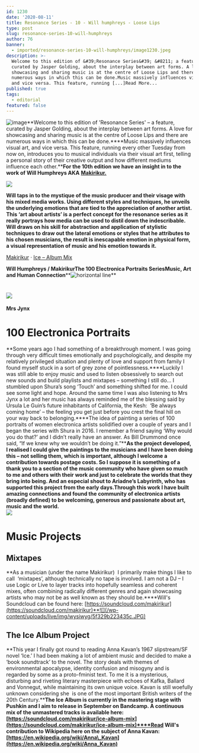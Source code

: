 ```yaml
---
id: 1230
date: '2020-08-11'
title: Resonance Series - 10 - Will humphreys - Loose Lips
type: post
slug: resonance-series-10-will-humphreys
author: 76
banner:
  - imported/resonance-series-10-will-humphreys/image1230.jpeg
description: >-
  Welcome to this edition of &#39;Resonance Series&#39; &#8211; a feature,
  curated by Jasper Golding, about the interplay between art forms. A love for
  showcasing and sharing music is at the centre of Loose Lips and there are
  numerous ways in which this can be done.Music massively influences visual art,
  and vice versa. This feature, running [...]Read More...
published: true
tags:
  - editorial
featured: false
---
```

![image](../imported/resonance-series-10-will-humphreys/image1230.jpeg)**Welcome to this edition of 'Resonance Series' – a feature, curated by Jasper Golding, about the interplay between art forms. A love for showcasing and sharing music is at the centre of Loose Lips and there are numerous ways in which this can be done.****Music massively influences visual art, and vice versa. This feature, running every other Tuesday from now on, introduces you to musical individuals via their visual art first, telling a personal story of their creative output and how different mediums influence each other.****For the 10th edition we have an insight in to the work of Will Humphreys AKA** [**Makirikur.**](https://soundcloud.com/makirikur)

![](/wp-content/uploads/live/img/wysiwyg/5f329adda66d5.JPG)

**Will taps in to the mystique of the music producer and their visage with his mixed media works. Using different styles and techniques, he unveils the underlying emotions that are tied to the appreciation of another artist. This ‘art about artists’ is a perfect concept for the resonance series as it really portrays how media can be used to distil down the indescribable. Will draws on his skill for abstraction and application of stylistic techniques to draw out the lateral emotions or styles that he attributes to his chosen musicians, the result is inescapable emotion in physical form, a visual representation of music and his emotion towards it.** 

[Makirikur](https://soundcloud.com/makirikur "Makirikur") · [Ice – Album Mix](https://soundcloud.com/makirikur/ice-album-mix "Ice - Album Mix")

**Will Humphreys / Makirikur****The 100 Electronica Portraits Series****Music, Art and Human Connection****![](https://lh5.googleusercontent.com/37NUI6tyVqYjl_6tG9mjBMWCoEG9RBYZKzCsCRyyXf8b01fQHG5GNWIWi5KNERpEQCl2O2f9g9ZivYfx5OOM6q5K-DtiqFsCI3jwFypxTj8d6U4bf4yeeN1MoiT1JZMyvmHjtaNF "horizontal line")**

**![](https://lh3.googleusercontent.com/NBwv9L3GdllunES0UvSU9dGc7IzSDeO4Q4D7N1NSP3_BwHxSBk_GbOqIaTPEh8xt8HfpzMUqWxLSZs5f5NOmjFdcgHQswHCVkvetD00zvIORkTAZlWwJUOBsBe-KFPICxcx8jbOi)**
===================================================================================================================================================================================

**Mrs Jynx**

**100 Electronica Portraits**
=============================

**Some years ago I had something of a breakthrough moment. I was going through very difficult times emotionally and psychologically, and despite my relatively privileged situation and plenty of love and support from family I found myself stuck in a sort of grey zone of pointlessness.****Luckily I was still able to enjoy music and used to listen obsessively to search out new sounds and build playlists and mixtapes – something I still do… I stumbled upon Shura’s song ‘Touch’ and something shifted for me. I could see some light and hope. Around the same time I was also listening to Mrs Jynx a lot and her music has always reminded me of the blessing said by Ursula Le Guin’s future inhabitants of California, the Kesh:  ‘Be always coming home’ – the feeling you get just before you crest the final hill on your way back to belonging.****The idea of painting a series of 100 portraits of women electronica artists solidified over a couple of years and I began the series with Shura in 2016. I remember a friend saying ‘Why would you do that?’ and I didn’t really have an answer. As Bill Drummond once said, “If we knew why we wouldn’t be doing it.”****As the project developed, I realised I could give the paintings to the musicians and I have been doing this – not selling them, which is important, although I welcome a contribution towards postage costs. So I suppose it is something of a thank you to a section of the music community who have given so much to me and others with their work and just to celebrate the worlds that they bring into being. And an especial shout to Ariadne’s Labyrinth, who has supported this project from the early days.****Through this work I have built amazing connections and found the community of electronica artists (broadly defined) to be welcoming, generous and passionate about art, music and the world.****  
![](/wp-content/uploads/live/img/wysiwyg/5f329b0eb8ec1.jpg)**

**Music Projects**
==================

**Mixtapes**
------------

**As a musician (under the name Makirikur)  I primarily make things I like to call  ‘mixtapes’, although technically no tape is involved. I am not a DJ – I use Logic or Live to layer tracks into hopefully seamless and coherent mixes, often combining radically different genres and again showcasing artists who may not be as well known as they should be.****Will's Soundcloud can be found here: [](https://soundcloud.com/makirikur)[https://soundcloud.com/makirikur](https://soundcloud.com/makirikur)**![](/wp-content/uploads/live/img/wysiwyg/5f329b223435c.JPG)

**The Ice Album Project**
-------------------------

**This year I finally got round to reading Anna Kavan’s 1967 slipstream/SF novel ‘Ice.’ I had been making a lot of ambient music and decided to make a ‘book soundtrack’ to the novel. The story deals with themes of environmental apocalypse, identity confusion and misogyny and is regarded by some as a proto-fminist text. To me it is a mysterious, disturbing and riveting literary masterpiece with echoes of Kafka, Ballard and Vonnegut, while maintaining its own unique voice. Kavan is still woefully unknown considering she  is one of the most important British writers of the 20th Century.****The Ice Album is currently in the mastering stage with Pushkin and I aim to release in September on Bandcamp. A continuous mix of the unmastered tracks is available here: [](https://soundcloud.com/makirikur/ice-album-mix)[https://soundcloud.com/makirikur/ice-album-mix](https://soundcloud.com/makirikur/ice-album-mix)****Read Will's contribution to Wikipedia here on the subject of Anna Kavan: [](https://en.wikipedia.org/wiki/Anna_Kavan)[https://en.wikipedia.org/wiki/Anna\_Kavan](https://en.wikipedia.org/wiki/Anna_Kavan)**